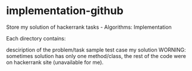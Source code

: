 # implementation-github

Store my solution of hackerrank tasks - Algorithms: Implementation

Each directory contains:

desciription of the problem/task
sample test case
my solution WORNING: sometimes solution has only one method/class, the rest of the code were on hackerrank site (unavailable for me).
